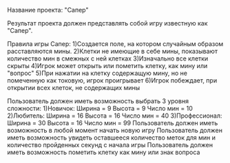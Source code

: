 Название проекта: "Сапер"


Результат проекта должен представлять собой игру известную как "Сапер".

Правила игры Сапер:
1)Создается поле, на котором случайным образом расставляются мины.
2)Клетки не имеющие в себе мины, показывают количество мин в смежных с ней клетках
3)Изначально все клетки скрыты
4)Игрок может открыть или пометить клетку, как мину или "вопрос"
5)При нажатии на клетку содержащую мину, но не помеченную как токовую, игрок проигрывает
6)Игрок побеждает, при открытии всех клеток, не содержащих мины


Пользователь должен иметь возможность выбрать 3 уровня сложности:
  1)Новичок:  Ширина = 9 Высота = 9 Число мин = 10
  2)Любитель: Ширина = 16 Высота = 16 Число мин = 40
  3)Профессионал: Ширина = 30 Высота = 16 Число мин = 99
Пользователь должен иметь возможность в любой момент начать новую игру
Пользователь должен иметь возможность увидеть оставшееся количество меток для мин и количество пройденных секунд с начала игры
Пользователь должен иметь возможность пометить клетку как мину или знак вопроса
